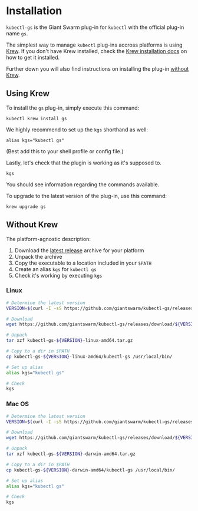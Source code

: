 # Installation

`kubectl-gs` is the Giant Swarm plug-in for `kubectl` with the official plug-in name `gs`.

The simplest way to manage `kubectl` plug-ins accross platforms is using [Krew](https://krew.sigs.k8s.io/). If you don't have Krew installed, check the [Krew installation docs](https://krew.sigs.k8s.io/docs/user-guide/setup/install/) on how to get it installed.

Further down you will also find instructions on installing the plug-in [without Krew](#without-krew).

## Using Krew

To install the `gs` plug-in, simply execute this command:

```nohighlight
kubectl krew install gs
```

We highly recommend to set up the `kgs` shorthand as well:

```nohighlight
alias kgs="kubectl gs"
```

(Best add this to your shell profile or config file.)

Lastly, let's check that the plugin is working as it's supposed to.

```nohighlight
kgs
```

You should see information regarding the commands available.

To upgrade to the latest version of the plug-in, use this command:

```nohighlight
krew upgrade gs
```

## Without Krew

The platform-agnostic description:

1. Download the [latest release](https://github.com/giantswarm/kubectl-gs/releases/latest) archive for your platform
2. Unpack the archive
3. Copy the executable to a location included in your `$PATH`
4. Create an alias `kgs` for `kubectl gs`
5. Check it's working by executing `kgs`

### Linux

```bash
# Determine the latest version
VERSION=$(curl -I -sS https://github.com/giantswarm/kubectl-gs/releases/latest|grep 'location:'|awk -F '/' '{print $NF}'|tr -d '\n'|tr -d '\r')

# Download
wget https://github.com/giantswarm/kubectl-gs/releases/download/${VERSION}/kubectl-gs-${VERSION}-linux-amd64.tar.gz

# Unpack
tar xzf kubectl-gs-${VERSION}-linux-amd64.tar.gz

# Copy to a dir in $PATH
cp kubectl-gs-${VERSION}-linux-amd64/kubectl-gs /usr/local/bin/

# Set up alias
alias kgs="kubectl gs"

# Check
kgs
```

### Mac OS

```bash
# Determine the latest version
VERSION=$(curl -I -sS https://github.com/giantswarm/kubectl-gs/releases/latest|grep 'location:'|awk -F '/' '{print $NF}'|tr -d '\n'|tr -d '\r')

# Download
wget https://github.com/giantswarm/kubectl-gs/releases/download/${VERSION}/kubectl-gs-${VERSION}-darwin-amd64.tar.gz

# Unpack
tar xzf kubectl-gs-${VERSION}-darwin-amd64.tar.gz

# Copy to a dir in $PATH
cp kubectl-gs-${VERSION}-darwin-amd64/kubectl-gs /usr/local/bin/

# Set up alias
alias kgs="kubectl gs"

# Check
kgs
```
